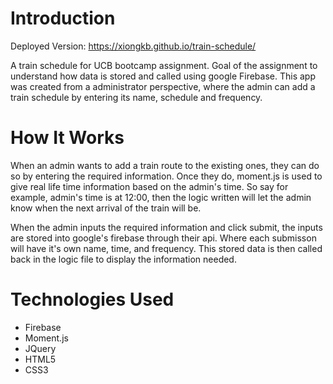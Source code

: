 # Introduction
Deployed Version: https://xiongkb.github.io/train-schedule/

A train schedule for UCB bootcamp assignment. Goal of the assignment to understand how data is stored and called using google Firebase. This app was created 
from a administrator perspective, where the admin can add a train schedule by entering its name, schedule and frequency.

# How It Works
When an admin wants to add a train route to the existing ones, they can do so by entering the required information. Once they do, moment.js is used to give 
real life time information based on the admin's time. So say for example, admin's time is at 12:00, then the logic written will let the admin know when the 
next arrival of the train will be.

When the admin inputs the required information and click submit, the inputs are stored into google's firebase through their api. Where each submisson will have it's own name, time, and frequency. This stored data is then called back in the logic file to display the information needed.

# Technologies Used
- Firebase
- Moment.js
- JQuery
- HTML5
- CSS3
